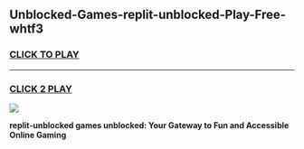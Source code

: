 
## Unblocked-Games-replit-unblocked-Play-Free-whtf3
<h3>
<a href="https://premium76.site?title=replit-unblocked&ref=20M">CLICK TO PLAY</a></h3>
<hr>

<h3>
<a href="https://premium76.site?title=replit-unblocked&ref=20M">CLICK 2 PLAY</a>
  
</h3>

<a href="https://premium76.site?title=replit-unblocked&ref=19M"><img src="https://clearcache.store/games.png"></a>


**replit-unblocked games unblocked: Your Gateway to Fun and Accessible Online Gaming**
